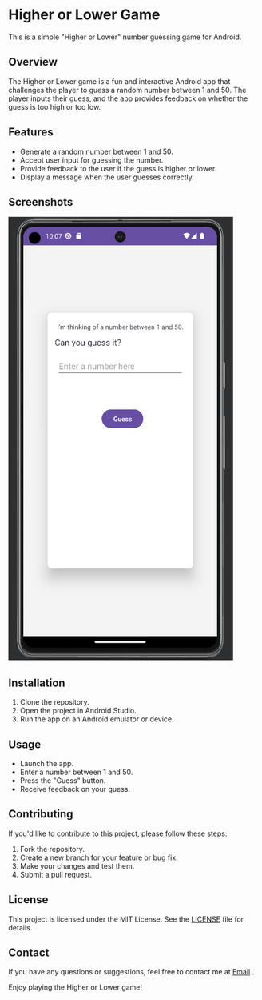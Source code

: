 # Higher or Lower Game

This is a simple "Higher or Lower" number guessing game for Android.

## Overview

The Higher or Lower game is a fun and interactive Android app that challenges the player to guess a random number between 1 and 50. The player inputs their guess, and the app provides feedback on whether the guess is too high or too low.

## Features

- Generate a random number between 1 and 50.
- Accept user input for guessing the number.
- Provide feedback to the user if the guess is higher or lower.
- Display a message when the user guesses correctly.

## Screenshots

![Screenshot](../screenshots/hlapp.PNG)

## Installation

1. Clone the repository.
2. Open the project in Android Studio.
3. Run the app on an Android emulator or device.

## Usage

- Launch the app.
- Enter a number between 1 and 50.
- Press the "Guess" button.
- Receive feedback on your guess.

## Contributing

If you'd like to contribute to this project, please follow these steps:

1. Fork the repository.
2. Create a new branch for your feature or bug fix.
3. Make your changes and test them.
4. Submit a pull request.

## License

This project is licensed under the MIT License. See the [LICENSE](LICENSE) file for details.

## Contact

If you have any questions or suggestions, feel free to contact me at [Email](mailto:saadshaan619@gmail.com) .

Enjoy playing the Higher or Lower game!

